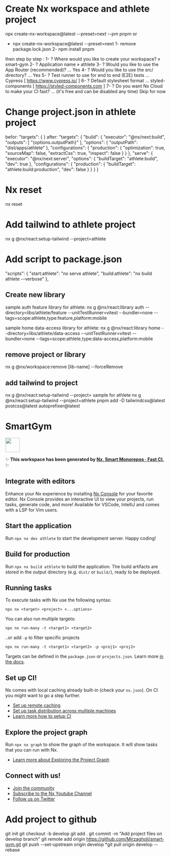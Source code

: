 # Create Nx workspace and athlete project 
npx create-nx-workspace@latest --preset=next --pm pnpm
or 
- npx create-nx-workspace@latest --preset=next 
1- remove package.lock.json 
2- npm install pnpm

then step by step :
1- ? Where would you like to create your workspace? » smart-gym
2- ? Application name » athlete
3- ? Would you like to use the App Router (recommended)? ...
Yes
4- ? Would you like to use the src/ directory? ...
Yes
5- ? Test runner to use for end to end (E2E) tests ...
Cypress [ https://www.cypress.io/ ]
6- ? Default stylesheet format ...
styled-components [ https://styled-components.com            ]
7- ? Do you want Nx Cloud to make your CI fast? ...
(it's free and can be disabled any time)
Skip for now

# Change project.json in athlete project
befor: "targets": { }
after: "targets": {
    "build": {
      "executor": "@nx/next:build",
      "outputs": [
        "{options.outputPath}"
      ],
      "options": {
        "outputPath": "dist/apps/athlete"
      },
      "configurations": {
        "production": {
          "optimization": true,
          "sourceMap": false,
          "extractCss": true,
          "inspect": false
        }
      }
    },
    "serve": {
      "executor": "@nx/next:server",
      "options": {
        "buildTarget": "athlete:build",
        "dev": true
      },
      "configurations": {
        "production": {
          "buildTarget": "athlete:build:production",
          "dev": false
        }
      }
    }
  }

# Nx reset
nx reset

# Add tailwind to athlete project
nx g @nx/react:setup-tailwind --project=athlete

# Add script to package.json 
  "scripts": {
    "start:athlete": "nx serve athlete",
    "build:athlete": "nx build athlete --verbose"
  },

## Create new library
sample auth feature library for athlete:
nx g @nx/react:library auth --directory=libs/athlete/feature --unitTestRunner=vitest --bundler=none --tags=scope:athlete,type:feature,platform:mobile


sample home data-access library for athlete:
nx g @nx/react:library home --directory=libs/athlete/data-access --unitTestRunner=vitest --bundler=none --tags=scope:athlete,type:data-access,platform:mobile

## remove project or library
nx g @nx/workspace:remove [lib-name] --forceRemove    

## add tailwind to project
nx g @nx/react:setup-tailwind --project=<project name>
sample for athlete
nx g @nx/react:setup-tailwind --project=athlete
pnpm add -D tailwindcss@latest postcss@latest autoprefixer@latest














# SmartGym
<a alt="Nx logo" href="https://nx.dev" target="_blank" rel="noreferrer"><img src="https://raw.githubusercontent.com/nrwl/nx/master/images/nx-logo.png" width="45"></a>

✨ **This workspace has been generated by [Nx, Smart Monorepos · Fast CI.](https://nx.dev)** ✨

## Integrate with editors

Enhance your Nx experience by installing [Nx Console](https://nx.dev/nx-console) for your favorite editor. Nx Console
provides an interactive UI to view your projects, run tasks, generate code, and more! Available for VSCode, IntelliJ and
comes with a LSP for Vim users.

## Start the application

Run `npx nx dev athlete` to start the development server. Happy coding!

## Build for production

Run `npx nx build athlete` to build the application. The build artifacts are stored in the output directory (e.g. `dist/` or `build/`), ready to be deployed.

## Running tasks

To execute tasks with Nx use the following syntax:

```
npx nx <target> <project> <...options>
```

You can also run multiple targets:

```
npx nx run-many -t <target1> <target2>
```

..or add `-p` to filter specific projects

```
npx nx run-many -t <target1> <target2> -p <proj1> <proj2>
```

Targets can be defined in the `package.json` or `projects.json`. Learn more [in the docs](https://nx.dev/features/run-tasks).

## Set up CI!

Nx comes with local caching already built-in (check your `nx.json`). On CI you might want to go a step further.

- [Set up remote caching](https://nx.dev/features/share-your-cache)
- [Set up task distribution across multiple machines](https://nx.dev/nx-cloud/features/distribute-task-execution)
- [Learn more how to setup CI](https://nx.dev/recipes/ci)

## Explore the project graph

Run `npx nx graph` to show the graph of the workspace.
It will show tasks that you can run with Nx.

- [Learn more about Exploring the Project Graph](https://nx.dev/core-features/explore-graph)

## Connect with us!

- [Join the community](https://nx.dev/community)
- [Subscribe to the Nx Youtube Channel](https://www.youtube.com/@nxdevtools)
- [Follow us on Twitter](https://twitter.com/nxdevtools)


# Add project to github

git init
git checkout -b develop
git add .
git commit -m "Add project files on develop branch"
git remote add origin https://github.com/Mirzagholi/smart-gym.git
git push --set-upstream origin develop
*git pull origin develop --rebase